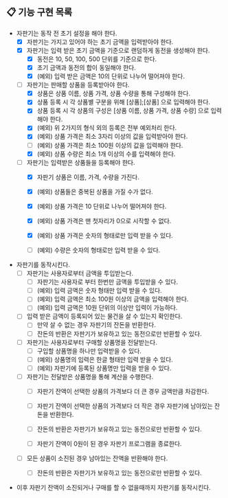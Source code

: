 ## 📋 기능 구현 목록

- 자판기는 동작 전 초기 설정을 해야 한다.
  - [X] 자판기는 가지고 있어야 하는 초기 금액을 입력받아야 한다.
  - [X] 자판기는 입력 받은 초기 금액을 기준으로 랜덤하게 동전을 생성해야 한다.
    - [X] 동전은 10, 50, 100, 500 단위를 기준으로 한다.
    - [X] 초기 금액과 동전의 합이 동일해야 한다.
    - [X] (예외) 입력 받은 금액은 10의 단위로 나누어 떨어져야 한다.

  - [ ] 자판기는 판매할 상품을 등록받아야 한다.
    - [X] 상품은 상품 이름, 상품 가격, 상품 수량을 통해 구성해야 한다.
    - [X] 상품 등록 시 각 상품별 구분을 위해 [상품];[상품] 으로 입력해야 한다.
    - [X] 상품 등록 시 각 상품의 구성은 [상품 이름, 상품 가격, 상품 수량] 으로 입력해야 한다.
    - [X] (예외) 위 2가지의 형식 외의 등록은 전부 예외처리 한다.
    - [X] (예외) 상품 가격은 최소 3자리 이상의 값을 입력받아야 한다.
    - [ ] (예외) 상품 가격은 최소 100원 이상의 값을 입력해야 한다.
    - [X] (예외) 상품 수량은 최소 1개 이상의 수를 입력해야 한다.
    
  - [ ] 자판기는 입력받은 상품들을 등록해야 한다.
    - [X] 자판기 상품은 이름, 가격, 수량을 가진다.
    - [X] (예외) 상품들은 중복된 상품을 가질 수가 없다.
    - [X] (예외) 상품 가격은 10 단위로 나누어 떨어져야 한다.
    - [X] (예외) 상품 가격은 맨 첫자리가 0으로 시작할 수 없다.
    - [X] (예외) 상품 가격은 숫자의 형태로만 입력 받을 수 있다.
    - [ ] (예외) 수량은 숫자의 형태로만 입력 받을 수 있다.


- 자판기를 동작시킨다.
  - [ ] 자판기는 사용자로부터 금액을 투입받는다.
    - [ ] 자판기는 사용자로 부터 한번만 금액을 투입받을 수 있다.
    - [ ] (예외) 입력 금액은 숫자 형태만 입력 받을 수 있다.
    - [ ] (예외) 입력 금액은 최소 100원 이상의 금액을 입력해야 한다.
    - [ ] (예외) 입력 금액은 10원 단위의 이상만 입력이 가능하다.
    
  - [ ] 입력 받은 금액이 등록되어 있는 물건을 살 수 있는지 확인한다.
    - [ ] 만약 살 수 없는 경우 자판기의 잔돈을 반환한다.
    - [ ] 잔돈의 반환은 자판기가 보유하고 있는 동전으로만 반환할 수 있다.
  
  - [ ] 자판기는 사용자로부터 구매할 상품명을 전달받는다.
    - [ ] 구입할 상품명을 하나만 입력받을 수 있다.
    - [ ] (예외) 상품명의 입력은 한글 형태만 입력 받을 수 있다.
    - [ ] (예외) 자판기에 등록된 상품명만 입력을 받을 수 있다.
  
  - [ ] 자판기는 전달받은 상품명을 통해 계산을 수행한다.
    - [ ] 자판기 잔액이 선택한 상품의 가격보다 더 큰 경우 금액만큼 차감한다.

    - [ ] 자판기 잔액이 선택한 상품의 가격보다 더 작은 경우 자판기에 남아있는 잔돈을 반환한다.
    - [ ] 잔돈의 반환은 자판기가 보유하고 있는 동전으로만 반환할 수 있다.

    - [ ] 자판기 잔액이 0원이 된 경우 자판기 프로그램을 종료한다.

  - [ ] 모든 상품이 소진된 경우 남아있는 잔액을 반환해야 한다.
    - [ ] 잔돈의 반환은 자판기가 보유하고 있는 동전으로만 반환할 수 있다.


- 이후 자판기 잔액이 소진되거나 구매를 할 수 없을때까지 자판기를 동작시킨다.
